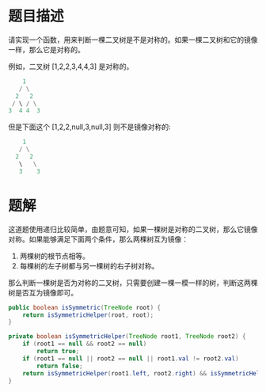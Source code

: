 # 题目描述

请实现一个函数，用来判断一棵二叉树是不是对称的。如果一棵二叉树和它的镜像一样，那么它是对称的。

例如，二叉树 [1,2,2,3,4,4,3] 是对称的。

```python
	1
   / \
  2   2
 / \ / \
3  4 4  3
```

但是下面这个 [1,2,2,null,3,null,3] 则不是镜像对称的:

```python
	1
   / \
  2   2
   \   \
   3    3
```
# 题解

这道题使用递归比较简单，由题意可知，如果一棵树是对称的二叉树，那么它镜像对称。如果能够满足下面两个条件，那么两棵树互为镜像：

1. 两棵树的根节点相等。
2. 每棵树的左子树都与另一棵树的右子树对称。

那么判断一棵树是否为对称的二叉树，只需要创建一棵一模一样的树，判断这两棵树是否互为镜像即可。

```java
public boolean isSymmetric(TreeNode root) {
    return isSymmetricHelper(root, root);
}

private boolean isSymmetricHelper(TreeNode root1, TreeNode root2) {
    if (root1 == null && root2 == null)
        return true;
    if (root1 == null || root2 == null || root1.val != root2.val)
        return false;
    return isSymmetricHelper(root1.left, root2.right) && isSymmetricHelper(root1.right, root2.left);
}
```